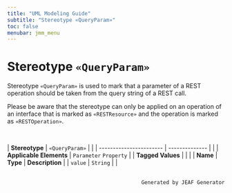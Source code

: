 ```yaml
---
title: "UML Modeling Guide"
subtitle: "Stereotype «QueryParam»"
toc: false
menubar: jmm_menu
---
```


# Stereotype `«QueryParam»`
Stereotype `«QueryParam»` is used to mark that a parameter of a REST operation should be taken from the query string of a REST call. 

Please be aware that the stereotype can only be applied on an operation of an interface that is marked as `«RESTResource»` and the operation is marked as `«RESTOperation»`.

<br>

| **Stereotype**          | `«QueryParam»` | |
| ----------------------- | -------------- | |
| **Applicable Elements** | `Parameter` `Property`        |
| **Tagged Values**       |                       |                                                                                                                                                                                                          |
| **Name**                | **Type**              | **Description**                                                                                                                                                                                          |
| `value`   | `String` |  |



<br>

<div style="text-align: right"><code>Generated by JEAF Generator</code></div>

    